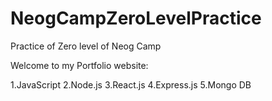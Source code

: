 # NeogCampZeroLevelPractice
 Practice of Zero level of Neog Camp

Welcome to my Portfolio website:

1.JavaScript
2.Node.js
3.React.js
4.Express.js
5.Mongo DB
